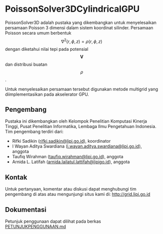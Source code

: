 # PoissonSolver3DCylindricalGPU

PoissonSolver3D adalah pustaka yang dikembangkan untuk menyelesaikan persamaan Poisson 3 dimensi dalam sistem koordinat silinder. Persamaan Poisson secara umum  berbentuk $$\nabla^{2}(r,\phi,z) = \rho(r,\phi,z)$$ dengan diketahui nilai tepi pada potensial $$\mathbf{V}$$ dan distribusi buatan $$\rho$$. 

Untuk menyelesaikan persamaan tersebut digunakan metode multigrid yang diimplementasikan pada akselerator GPU.

## Pengembang

Pustaka ini dikembangkan oleh Kelompok Penelitian Komputasi Kinerja Tinggi, Pusat Penelitian Informatika, Lembaga Ilmu Pengetahuan Indonesia. Tim pengembang terdiri dari:

- Rifki Sadikin (rifki.sadikin@lipi.go.id), koordinator
- I Wayan Aditya Swardiana  (i.wayan.aditya.swardiana@lipi.go.id), anggota
- Taufiq Wirahman (taufiq.wirahman@lipi.go.id), anggota
- Arnida L. Latifah (arnida.lailatul.lattifah@lipigo.id), anggota
## Kontak

Untuk pertanyaan, komentar atau diskusi dapat menghubungi tim pengembang di atas atau mengunjungi situs kami di:
http://grid.lipi.go.id

## Dokumentasi

Petunjuk penggunaan dapat dilihat pada berkas 
[PETUNJUKPENGGUNAAN.md](PETUNJUKPENGGUNAAN.md)


